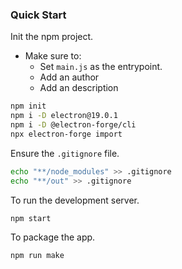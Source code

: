 ###  Quick Start

Init the npm project. 
- Make sure to:
  - Set `main.js` as the entrypoint.
  - Add an author
  - Add an description
```sh
npm init
npm i -D electron@19.0.1
npm i -D @electron-forge/cli
npx electron-forge import
```

Ensure the `.gitignore` file.
```sh
echo "**/node_modules" >> .gitignore
echo "**/out" >> .gitignore
````



To run the development server.
```sh
npm start
```

To package the app.
```sh
npm run make
```

